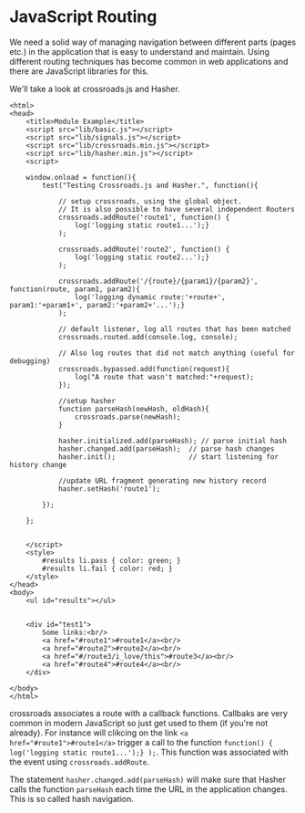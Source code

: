 JavaScript Routing
==================


We need a solid way of managing navigation between different parts (pages etc.) in the application that is easy to understand and maintain. Using different routing techniques has become common in web applications and there are JavaScript libraries for this.

We'll take a look at crossroads.js and Hasher. 


```
<html>
<head>
	<title>Module Example</title>
	<script src="lib/basic.js"></script>
	<script src="lib/signals.js"></script>
	<script src="lib/crossroads.min.js"></script>
	<script src="lib/hasher.min.js"></script>
	<script>

	window.onload = function(){
		test("Testing Crossroads.js and Hasher.", function(){
			
			// setup crossroads, using the global object. 
			// It is also possible to have several independent Routers
			crossroads.addRoute('route1', function() { 
				log('logging static route1...');} 
			);
			
			crossroads.addRoute('route2', function() {
				log('logging static route2...');} 
			); 
			
			crossroads.addRoute('/{route}/{param1}/{param2}', function(route, param1, param2){
				log('logging dynamic route:'+route+', param1:'+param1+', param2:'+param2+'...');} 
			); 
			
			// default listener, log all routes that has been matched
			crossroads.routed.add(console.log, console); 
			
			// Also log routes that did not match anything (useful for debugging)
			crossroads.bypassed.add(function(request){
				log("A route that wasn't matched:"+request); 
			});
			
			//setup hasher
			function parseHash(newHash, oldHash){
				crossroads.parse(newHash); 
			}
			
			hasher.initialized.add(parseHash); // parse initial hash 
			hasher.changed.add(parseHash); 	// parse hash changes 
			hasher.init(); 					// start listening for history change
			
			//update URL fragment generating new history record 
			hasher.setHash('route1');

		});
  
	};
	
	
	</script>
	<style>
		#results li.pass { color: green; }
		#results li.fail { color: red; }
	</style>
</head>
<body>
	<ul id="results"></ul>
	
	
	<div id="test1">
		Some links:<br/>
		<a href="#route1">#route1</a><br/>
		<a href="#route2">#route2</a><br/>
		<a href="#/route3/i_love/this">#route3</a><br/>
		<a href="#route4">#route4</a><br/>
	</div>
	
</body>
</html>
```

crossroads associates a route with a callback functions. Callbaks are very common in modern JavaScript so just get used to them (if you're not already). For instance will clikcing on the link `<a href="#route1">#route1</a>` trigger a call to the function `function() { log('logging static route1...');} );`. This function was associated with the event using `crossroads.addRoute`.

The statement `hasher.changed.add(parseHash)` will make sure that Hasher calls the function `parseHash` each time the URL in the application changes. This is so called hash navigation.
